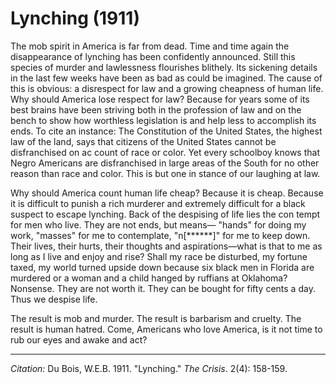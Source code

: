 # Lynching (1911)


The mob spirit in America is far from dead. Time and time again the disappearance of lynching has been confidently announced. Still this species of murder and lawlessness flourishes blithely. Its sickening details in the last few weeks have been as bad as could be imagined. The cause of this is obvious: a disrespect for law and a growing cheapness of human life. Why should America lose respect for law? Because for years some of its best brains have been striving both in the profession of law and on the bench to show how worthless legislation is and help­ less to accomplish its ends. To cite an instance: The Constitution of the United States, the highest law of the land, says that citizens of the United States cannot be disfranchised on ac­ count of race or color. Yet every schoolboy knows that Negro Americans are disfranchised in large areas of the South for no other reason than race and color. This is but one in­ stance of our laughing at law.

Why should America count human life cheap? Because it is cheap. Because it is difficult to punish a rich murderer and extremely difficult for a black suspect to escape lynching. Back of the despising of life lies the con­ tempt for men who live. They are not ends, but means— "hands" for doing my work, "masses" for me to contemplate, "n[******]" for me to keep down. Their lives, their hurts, their thoughts and aspirations—what is that to me as long as I live and enjoy and rise? Shall my race be disturbed, my fortune taxed, my world turned upside down because six black men in Florida are murdered or a woman and a child hanged by ruffians at Oklahoma? Nonsense. They are not worth it. They can be bought for fifty cents a day. Thus we despise life.

The result is mob and murder. The result is barbarism and cruelty. The result is human hatred. Come, Americans who love America, is it not time to rub our eyes and awake and act?


_________________
*Citation:* Du Bois, W.E.B. 1911. "Lynching."  *The Crisis*. 2(4): 158-159.